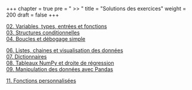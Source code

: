 +++
chapter = true
pre = " >> "
title = "Solutions des exercices"
weight = 200
draft = false
+++



[02. Variables, types, entrées et fonctions](./2_variables_types_entree_fn/)  
[03. Structures conditionnelles](./3_struct_cond/)  
[04. Boucles et débogage simple](./4_boucles_debogage/)


[06. Listes, chaines et visualisation des données](./6_listes_chaines_visualisation/)  
[07. Dictionnaires](./7_dictionnaires)    
[08. Tableaux NumPy et droite de régression](./8_numpy_regression/)  
[09. Manipulation des données avec Pandas](./9_fichiers/)


[11. Fonctions personnalisées](./11_fonctions_perso)


